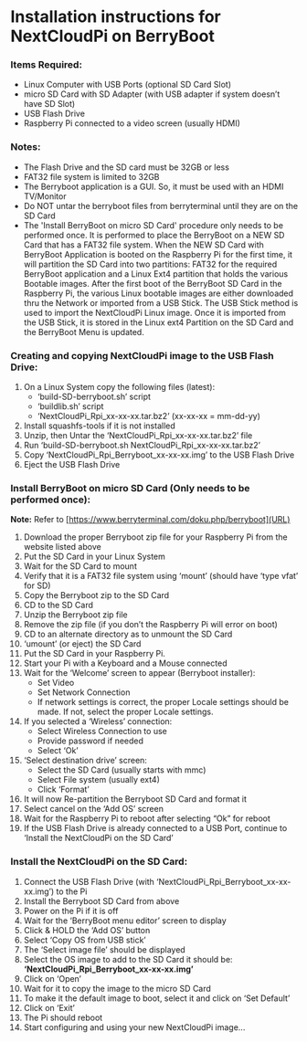 # Installation instructions for NextCloudPi on BerryBoot

### Items Required:

- Linux Computer with USB Ports (optional SD Card Slot)
- micro SD Card with SD Adapter (with USB adapter if system doesn’t have SD Slot)
- USB Flash Drive
- Raspberry Pi connected to a video screen (usually HDMI)


### Notes:

- The Flash Drive and the SD card must be 32GB or less
- FAT32 file system is limited to 32GB
- The Berryboot application is a GUI. So, it must be used with an HDMI TV/Monitor
- Do NOT untar the berryboot files from berryterminal until they are on the SD Card
- The 'Install BerryBoot on micro SD Card' procedure only needs to be performed once. It is performed to place the BerryBoot on a NEW SD Card that has a FAT32 file system. When the NEW SD Card with BerryBoot Application is booted on the Raspberry Pi for the first time, it will partition the SD Card into two partitions: FAT32 for the required BerryBoot application and a Linux Ext4 partition that holds the various Bootable images. After the first boot of the BerryBoot SD Card in the Raspberry Pi, the various Linux bootable images are either downloaded thru the Network or imported from a USB Stick. The USB Stick method is used to import the NextCloudPi Linux image. Once it is imported from the USB Stick, it is stored in the Linux ext4 Partition on the SD Card and the BerryBoot Menu is updated.

### Creating and copying NextCloudPi image to the USB Flash Drive:

1. On a Linux System copy the following files (latest):
    - ‘build-SD-berryboot.sh’ script
    - ‘buildlib.sh’ script
    - ‘NextCloudPi_Rpi_xx-xx-xx.tar.bz2’ (xx-xx-xx = mm-dd-yy)
1. Install squashfs-tools if it is not installed
1. Unzip, then Untar the ‘NextCloudPi_Rpi_xx-xx-xx.tar.bz2’ file
1. Run ‘build-SD-berryboot.sh NextCloudPi_Rpi_xx-xx-xx.tar.bz2’
1. Copy ‘NextCloudPi_Rpi_Berryboot_xx-xx-xx.img’ to the USB Flash Drive
1. Eject the USB Flash Drive

### Install BerryBoot on micro SD Card (Only needs to be performed once):<br>
<b>Note:</b> Refer to [https://www.berryterminal.com/doku.php/berryboot](URL)

1. Download the proper Berryboot zip file for your Raspberry Pi from the website listed above
1. Put the SD Card in your Linux System
1. Wait for the SD Card to mount
1. Verify that it is a FAT32 file system using ‘mount’ (should have ‘type vfat’ for SD)
1. Copy the Berryboot zip to the SD Card
1. CD to the SD Card
1. Unzip the Berryboot zip file
1. Remove the zip file (if you don’t the Raspberry Pi will error on boot)
1. CD to an alternate directory as to unmount the SD Card
1. ‘umount’ (or eject) the SD Card
1. Put the SD Card in your Raspberry Pi.
1. Start your Pi with a Keyboard and a Mouse connected
1. Wait for the ‘Welcome’ screen to appear (Berryboot installer):
    - Set Video
    - Set Network Connection
    - If network settings is correct, the proper Locale settings should be made. If not, select the proper Locale settings.
1. If you selected a ‘Wireless’ connection:
    - Select Wireless Connection to use
    - Provide password if needed
    - Select ‘Ok’
1. ‘Select destination drive’ screen:
    - Select the SD Card (usually starts with mmc)
    - Select File system (usually ext4)
    - Click ‘Format’
1. It will now Re-partition the Berryboot SD Card and format it
1. Select cancel on the ‘Add OS’ screen
1. Wait for the Raspberry Pi to reboot after selecting “Ok” for reboot
1. If the USB Flash Drive is already connected to a USB Port, continue to ‘Install the NextCloudPi on the SD Card’


### Install the NextCloudPi on the SD Card:

1. Connect the USB Flash Drive (with ‘NextCloudPi_Rpi_Berryboot_xx-xx-xx.img’) to the Pi
1. Install the Berryboot SD Card from above
1. Power on the Pi if it is off
1. Wait for the ‘BerryBoot menu editor’ screen to display
1. Click & HOLD the ‘Add OS’ button
1. Select ‘Copy OS from USB stick’
1. The ‘Select image file’ should be displayed
1. Select the OS image to add to the SD Card it should be: <b>‘NextCloudPi_Rpi_Berryboot_xx-xx-xx.img’</b>
1. Click on ‘Open’
1. Wait for it to copy the image to the micro SD Card
1. To make it the default image to boot, select it and click on ‘Set Default’
1. Click on ‘Exit’
1. The Pi should reboot
1. Start configuring and using your new NextCloudPi image...
